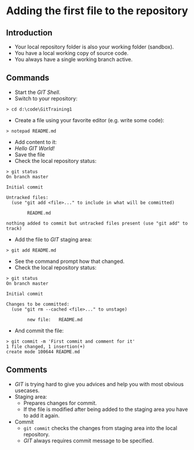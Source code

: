 # Adding the first file to the repository

## Introduction

* Your local repository folder is also your working folder (sandbox).
* You have a local working copy of source code.
* You always have a single working branch active.

## Commands

* Start the _GIT Shell_.
* Switch to your repository:

```
> cd d:\code\GitTraining1
```

* Create a file using your favorite editor (e.g. write some code):

```
> notepad README.md
```

* Add content to it:
* _Hello GIT World!_
* Save the file
* Check the local repository status:

```
> git status
On branch master

Initial commit

Untracked files:
  (use "git add <file>..." to include in what will be committed)

        README.md

nothing added to commit but untracked files present (use "git add" to track)
```

* Add the file to _GIT_ staging area:

```
> git add README.md
```

* See the command prompt how that changed.
* Check the local repository status:

```
> git status
On branch master

Initial commit

Changes to be committed:
  (use "git rm --cached <file>..." to unstage)

        new file:   README.md
```

* And commit the file:

```
> git commit -m 'First commit and comment for it'
1 file changed, 1 insertion(+)
create mode 100644 README.md
```

## Comments

* _GIT_ is trying hard to give you advices and help you with most obvious
  usecases.
* Staging area:
  * Prepares changes for commit.
  * If the file is modified after being added to the staging area you have to
    add it again.
* Commit
  * ```git commit``` checks the changes from staging area into the local repository.
  * _GIT_ always requires commit message to be specified.
